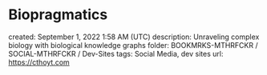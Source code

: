 # Biopragmatics

created: September 1, 2022 1:58 AM (UTC)
description: Unraveling complex biology with biological knowledge graphs
folder: BOOKMRKS-MTHRFCKR / SOCIAL-MTHRFCKR / Dev-Sites
tags: Social Media, dev sites
url: https://cthoyt.com